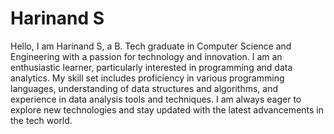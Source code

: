 # Harinand S
Hello, I am Harinand S, a B. Tech graduate in Computer Science and Engineering with a passion for technology and innovation. I am an enthusiastic learner, particularly interested in programming and data analytics. My skill set includes proficiency in various programming languages, understanding of data structures and algorithms, and experience in data analysis tools and techniques. I am always eager to explore new technologies and stay updated with the latest advancements in the tech world.
